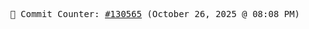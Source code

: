 <p align="center">
    <samp>
        📮 Commit Counter: <a href="https://github.com/Javascript-void0/Javascript-void0/commits/main">#130565</a> (October 26, 2025 @ 08:08 PM)
    </samp>
</p>
